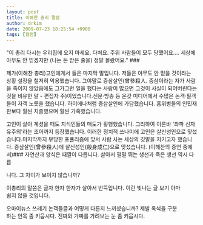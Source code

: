 ```yaml
---
layout: post
title: 이해찬 총리 말씀
author: drkim
date: 2009-07-23 18:25:54 +0900
tags: [컬럼]
---
```


  "이 총리 다시는 우리집에 오지 마세요. 다쳐요. 주위 사람들이 모두 당했어요.… 세상에 아무도 안 믿겠지만 (나는 돈 받은 줄을) 정말 몰랐어요." ###



  제가(이해찬 총리)고인에게서 들은 마지막 말입니다. 저들은 아무도 안 믿을 것이라는 상황 설정을 철저히 악용했습니다. 그야말로 증삼살인(曾參殺人. 증삼이라는 자가 사람을 죽이지 않았음에도 그가그런 일을 했다는 사람이 많으면 그것이 사실이 되어버린다는 것을 비유한 말 - 편집자 주)이었습니다.신문·방송 등 온갖 미디어에서 수많은 논객·필객들이 자객 노릇을 했습니다. 하이에나처럼 증삼살인에 가담했습니다. 홍위병들의 인민재판보다 훨씬 치졸했으며 훨씬 가혹했습니다.



  고인이 살아 계셨을 때도 지식인들의 매도가 횡행했습니다. 그리하여 이른바 '좌파 신자유주의'라는 조어까지 등장했습니다. 이러한 정치적 쓰나미에 고인은 살신성인으로 맞섰습니다.마지막까지 부당한 포퓰리즘에 맞서 사람 사는 세상의 깃발을 지키고자 했습니다. 증삼살인(曾參殺人)에 살신성인(殺身成仁)으로 맞섰습니다. (이해찬의 증언 중에서)###
자연산과 양식은 때깔이 다릅니다. 살아서 펄펄 뛰는 생선과 죽은 생선 역시 다릅

  
니다. 그 차이가 보이지 않습니까?   
  
이총리의 말씀은 글자 한자 한자가 살아서 번뜩입니다. 이런 빛나는 글 보기 아마   
쉽지 않을 것입니다.   
  
오마이뉴스 쓰레기 논객들글과 어떻게 다른지 느끼셨습니까? 제발 옥석을 구분  
하는 안목 좀 키웁시다. 진짜와 가짜를 가려보는 눈 좀 키웁시다.